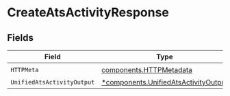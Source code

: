 # CreateAtsActivityResponse


## Fields

| Field                                                                                       | Type                                                                                        | Required                                                                                    | Description                                                                                 |
| ------------------------------------------------------------------------------------------- | ------------------------------------------------------------------------------------------- | ------------------------------------------------------------------------------------------- | ------------------------------------------------------------------------------------------- |
| `HTTPMeta`                                                                                  | [components.HTTPMetadata](../../models/components/httpmetadata.md)                          | :heavy_check_mark:                                                                          | N/A                                                                                         |
| `UnifiedAtsActivityOutput`                                                                  | [*components.UnifiedAtsActivityOutput](../../models/components/unifiedatsactivityoutput.md) | :heavy_minus_sign:                                                                          | N/A                                                                                         |